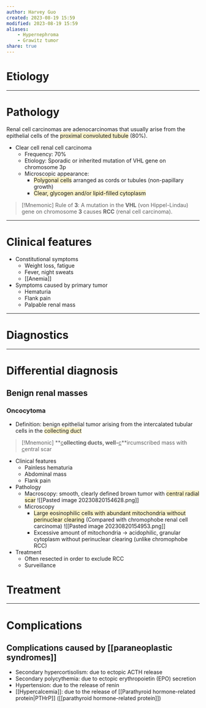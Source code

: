 ```yaml
---
author: Harvey Guo
created: 2023-08-19 15:59
modified: 2023-08-19 15:59
aliases: 
	- Hypernephroma
	- Grawitz tumor
share: true
---
```

# Etiology


---
# Pathology
Renal cell carcinomas are adenocarcinomas that usually arise from the epithelial cells of the <span style="background:rgba(240, 200, 0, 0.2)">proximal convoluted tubule</span> (80%).
- Clear cell renal cell carcinoma
	- Frequency: 70%
	- Etiology: Sporadic or inherited mutation of VHL gene on chromosome 3p
	- Microscopic appearance: 
		- <span style="background:rgba(240, 200, 0, 0.2)">Polygonal cells</span> arranged as cords or tubules (non-papillary growth)
		- <span style="background:rgba(240, 200, 0, 0.2)">Clear, glycogen and/or lipid-filled cytoplasm</span>
 
 >[!Mnemonic] 
>Rule of **3**: A mutation in the **VHL** (von Hippel-Lindau) gene on chromosome **3** causes **RCC** (renal cell carcinoma).


---
# Clinical features
- Constitutional symptoms
	- Weight loss, fatigue
	- Fever, night sweats 
	- [[Anemia]]
- Symptoms caused by primary tumor
	- Hematuria 
	- Flank pain 
	- Palpable renal mass 

---
# Diagnostics


---
# Differential diagnosis
## Benign renal masses
### Oncocytoma
- Definition: benign epithelial tumor arising from the intercalated tubular cells in the <span style="background:rgba(240, 200, 0, 0.2)">collecting duct</span>
>[!Mnemonic] 
>**<u>c</u>**ollecting ducts, well-**<u>c</u>**ircumscribed mass with <u>c</u>entral scar
- Clinical features 
	- Painless hematuria
	- Abdominal mass
	- Flank pain
- Pathology
	- Macroscopy: smooth, clearly defined brown tumor with <span style="background:rgba(240, 200, 0, 0.2)">central radial scar</span> ![[Pasted image 20230820154628.png]]
	- Microscopy
		- <span style="background:rgba(240, 200, 0, 0.2)">Large eosinophilic cells with abundant mitochondria without perinuclear clearing</span> (Compared with chromophobe renal cell carcinoma) ![[Pasted image 20230820154953.png]]
		- Excessive amount of mitochondria → acidophilic, granular cytoplasm without perinuclear clearing (unlike chromophobe RCC)
- Treatment
	- Often resected in order to exclude RCC
	- Surveillance
# Treatment


---

# Complications
## Complications caused by [[paraneoplastic syndromes]]
- Secondary hypercortisolism: due to ectopic ACTH release
- Secondary polycythemia: due to ectopic erythropoietin (EPO) secretion
- Hypertension: due to the release of renin
- [[Hypercalcemia]]: due to the release of [[Parathyroid hormone-related protein|PTHrP]] ([[parathyroid hormone-related protein]])